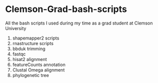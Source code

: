# Clemson-Grad-bash-scripts
All the bash scripts I used during my time as a grad student at Clemson University
1) shapemapper2 scripts
2) rnastructure scripts
3) bbduk trimming
4) fastqc
5) hisat2 alignment
6) featureCounts annotation
7) Clustal Omega alignment
8) phylogenetic tree
